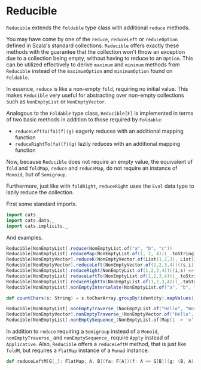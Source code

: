 # Reducible

`Reducible` extends the `Foldable` type class with additional `reduce` methods.

You may have come by one of the `reduce`, `reduceLeft` or `reduceOption` defined in Scala's standard collections.
`Reducible` offers exactly these methods with the guarantee that the collection won't throw an exception due to a collection being empty, without having to reduce to an `Option`.
This can be utilized effectively to derive `maximum` and `minimum` methods from `Reducible` instead of the `maximumOption` and `minimumOption` found on `Foldable`.

In essence, `reduce` is like a non-empty `fold`, requiring no initial value.
This makes `Reducible` very useful for abstracting over non-empty collections such as `NonEmptyList` or `NonEmptyVector`.

Analogous to the `Foldable` type class, `Reducible[F]` is implemented in terms of two basic methods in addition to those required by `Foldable`:
  - `reduceLeftTo(fa)(f)(g)` eagerly reduces with an additional mapping function
  - `reduceRightTo(fa)(f)(g)` lazily reduces with an additional mapping function


Now, because `Reducible` does not require an empty value, the equivalent of `fold` and `foldMap`, `reduce` and `reduceMap`, do not require an instance of `Monoid`, but of `Semigroup`.

Furthermore, just like with `foldRight`, `reduceRight` uses the `Eval` data type to lazily reduce the collection.

First some standard imports.

```scala mdoc:silent
import cats._
import cats.data._
import cats.implicits._
```

And examples.

```scala mdoc
Reducible[NonEmptyList].reduce(NonEmptyList.of("a", "b", "c"))
Reducible[NonEmptyList].reduceMap(NonEmptyList.of(1, 2, 4))(_.toString)
Reducible[NonEmptyVector].reduceK(NonEmptyVector.of(List(1,2,3), List(2,3,4)))
Reducible[NonEmptyVector].reduceLeft(NonEmptyVector.of(1,2,3,4))((s,i) => s + i)
Reducible[NonEmptyList].reduceRight(NonEmptyList.of(1,2,3,4))((i,s) => Later(s.value + i)).value
Reducible[NonEmptyList].reduceLeftTo(NonEmptyList.of(1,2,3,4))(_.toString)((s,i) => s + i)
Reducible[NonEmptyList].reduceRightTo(NonEmptyList.of(1,2,3,4))(_.toString)((i,s) => Later(s.value + i)).value
Reducible[NonEmptyList].nonEmptyIntercalate(NonEmptyList.of("a", "b", "c"), ", ")

def countChars(s: String) = s.toCharArray.groupBy(identity).mapValues(_.length).toMap

Reducible[NonEmptyList].nonEmptyTraverse_(NonEmptyList.of("Hello", "World"))(countChars)
Reducible[NonEmptyVector].nonEmptyTraverse_(NonEmptyVector.of("Hello", ""))(countChars)
Reducible[NonEmptyList].nonEmptySequence_(NonEmptyList.of(Map(1 -> 'o'), Map(1 -> 'o')))

```

In addition to `reduce` requiring a `Semigroup` instead of a `Monoid`, `nonEmptyTraverse_` and `nonEmptySequence_` require `Apply` instead of `Applicative`.
Also, `Reducible` offers a `reduceLeftM` method, that is just like `foldM`, but requires a `FlatMap` instance of a `Monad` instance.

```scala
def reduceLeftM[G[_]: FlatMap, A, B](fa: F[A])(f: A => G[B])(g: (B, A) => G[B]): G[B]
```
